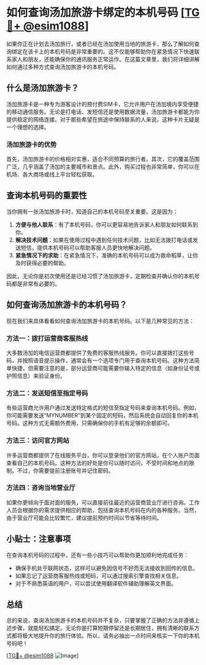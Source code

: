 # 如何查询汤加旅游卡绑定的本机号码 [[TG💪+ @esim1088](https://t.me/s/esim1088)]

如果你正在计划去汤加旅行，或者已经在汤加使用当地的旅游卡，那么了解如何查询绑定在该卡上的本机号码是非常重要的。这不仅能够帮助你在紧急情况下快速联系家人和朋友，还能确保你的通讯服务正常运作。在这篇文章里，我们将详细讲解如何通过多种方式查询汤加旅游卡的本机号码。

## 什么是汤加旅游卡？

汤加旅游卡是一种专为游客设计的预付费SIM卡，它允许用户在汤加境内享受便捷的移动通信服务。无论是打电话、发短信还是使用数据流量，汤加旅游卡都能为你提供稳定的网络连接。对于那些希望在旅途中保持联系的人来说，这种卡片无疑是一个理想的选择。

### 汤加旅游卡的优势

首先，汤加旅游卡的价格相对实惠，适合不同预算的旅行者。其次，它的覆盖范围广泛，几乎涵盖了汤加的主要城市和景点。此外，购买过程也非常简单，你可以在机场、各大商场或线上平台轻松获取。

## 查询本机号码的重要性

当你拥有一张汤加旅游卡时，知道自己的本机号码至关重要。这是因为：

1. **方便与他人联系**：有了本机号码，你可以更容易地告诉家人和朋友如何联系到你。
2. **解决技术问题**：如果在使用过程中遇到任何技术问题，比如无法拨打电话或发送短信，提供本机号码可以帮助客服人员更快地解决问题。
3. **紧急情况下的求助**：在紧急情况下，准确的本机号码可以成为救命稻草，让你及时获得必要的帮助。

因此，无论你是初次使用还是已经习惯了汤加旅游卡，定期检查并确认你的本机号码都是非常有必要的。

## 如何查询汤加旅游卡的本机号码？

现在我们来具体看看如何查询汤加旅游卡的本机号码。以下是几种常见的方法：

### 方法一：拨打运营商客服热线

大多数汤加的电信运营商都提供了免费的客服热线服务。你可以直接拨打这些号码，并按照语音提示操作，通常会有一个选项专门用于查询本机号码。这种方法简单快捷，但需要注意的是，部分运营商可能需要你输入特定的信息（如身份证号或护照信息）来验证身份。

### 方法二：发送短信至指定号码

有些运营商允许用户通过发送特定格式的短信至指定号码来查询本机号码。例如，你可能需要发送“MYNUMBER”到某个固定的短码，然后系统会自动回复你的本机号码。这种方式无需额外费用，只需确保你的手机有足够的余额即可。

### 方法三：访问官方网站

许多运营商都提供了在线服务平台，你可以登录他们的官方网站，在个人账户页面查看自己的本机号码。这种方法的好处是你可以随时访问，不受时间和地点的限制。不过，你需要提前注册账号并记住密码。

### 方法四：咨询当地营业厅

如果你更倾向于面对面的服务，可以直接前往最近的运营商营业厅进行咨询。工作人员会根据你的需求提供相应的帮助，包括查询本机号码在内的各种服务。当然，由于营业厅可能会比较繁忙，建议提前预约时间以节省等待时间。

## 小贴士：注意事项

在查询本机号码的过程中，还有一些小技巧可以帮助你更加顺利地完成任务：

- 确保手机处于联网状态，这样可以避免因信号不好而无法接收到回传的信息。
- 如果忘记了运营商客服热线或短码，可以通过搜索引擎查找相关信息。
- 对于不熟悉英语的用户，可以尝试使用翻译软件辅助理解英文界面。

## 总结

总的来说，查询汤加旅游卡的本机号码并不复杂，只要掌握了正确的方法并遵循上述步骤，就能轻松搞定。无论你是打算短期停留还是长期居住，拥有清晰的联系方式都将极大地提升你的旅行体验。所以，请务必抽出一点时间来核实一下你的本机号码吧！

[[TG💪+ @esim1088](https://t.me/s/esim1088) ![Image](https://i.postimg.cc/4NQfJmqS/Snipaste-2025-05-13-00-14-12.png)]